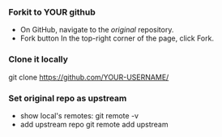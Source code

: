 ### Forkit to YOUR github
-  On GitHub, navigate to the *original* repository.
-  Fork button In the top-right corner of the page, click Fork.

### Clone it locally
git clone https://github.com/YOUR-USERNAME/<reponame>

### Set original repo as upstream
- show local's remotes: 
git remote -v
- add upstream repo
git remote add upstream <https to original repo >
